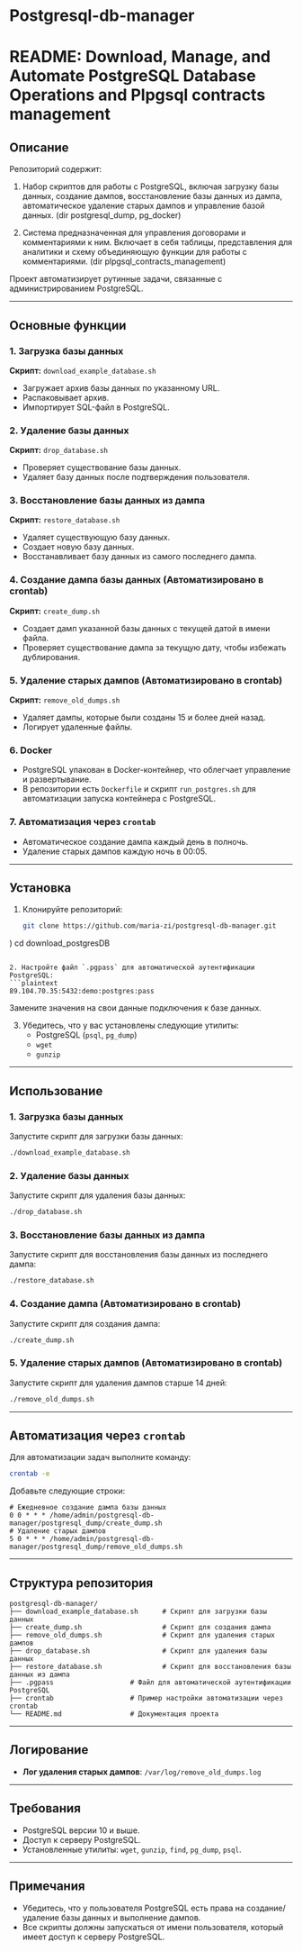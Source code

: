 # Postgresql-db-manager
# README: Download, Manage, and Automate PostgreSQL Database Operations and Plpgsql contracts management

## Описание

Репозиторий содержит:
1. Набор скриптов для работы с PostgreSQL, включая загрузку базы данных, создание дампов, восстановление базы данных из дампа, автоматическое удаление старых дампов и управление базой данных. (dir postgresql_dump, pg_docker)
   
2. Система предназначенная для управления договорами и комментариями к ним. Включает в себя таблицы, представления для аналитики и схему объединяющую функции для работы с комментариями. (dir plpgsql_contracts_management)

Проект автоматизирует рутинные задачи, связанные с администрированием PostgreSQL.

---

## Основные функции

### 1. **Загрузка базы данных**
**Скрипт:** `download_example_database.sh`
- Загружает архив базы данных по указанному URL.
- Распаковывает архив.
- Импортирует SQL-файл в PostgreSQL.


### 2. **Удаление базы данных**
**Скрипт:** `drop_database.sh`
- Проверяет существование базы данных.
- Удаляет базу данных после подтверждения пользователя.

### 3. **Восстановление базы данных из дампа**
**Скрипт:** `restore_database.sh`
- Удаляет существующую базу данных.
- Создает новую базу данных.
- Восстанавливает базу данных из самого последнего дампа.

### 4. **Создание дампа базы данных (Автоматизировано в crontab)**
**Скрипт:** `create_dump.sh`
- Создает дамп указанной базы данных с текущей датой в имени файла.
- Проверяет существование дампа за текущую дату, чтобы избежать дублирования.

### 5. **Удаление старых дампов (Автоматизировано в crontab)**
**Скрипт:** `remove_old_dumps.sh`
- Удаляет дампы, которые были созданы 15 и более дней назад.
- Логирует удаленные файлы.

### 6. **Docker**
- PostgreSQL упакован в Docker-контейнер, что облегчает управление и развертывание.
- В репозитории есть `Dockerfile` и скрипт `run_postgres.sh` для автоматизации запуска контейнера с PostgreSQL.

### 7. **Автоматизация через `crontab`**
- Автоматическое создание дампа каждый день в полночь.
- Удаление старых дампов каждую ночь в 00:05.

---

## Установка

1. Клонируйте репозиторий:
   ```bash
   git clone https://github.com/maria-zi/postgresql-db-manager.git
)
   cd download_postgresDB
   ```

2. Настройте файл `.pgpass` для автоматической аутентификации PostgreSQL:
   ```plaintext
   89.104.70.35:5432:demo:postgres:pass
   ```
   Замените значения на свои данные подключения к базе данных.

3. Убедитесь, что у вас установлены следующие утилиты:
   - PostgreSQL (`psql`, `pg_dump`)
   - `wget`
   - `gunzip`

---

## Использование

### 1. **Загрузка базы данных**
Запустите скрипт для загрузки базы данных:
```bash
./download_example_database.sh
```


### 2. **Удаление базы данных**
Запустите скрипт для удаления базы данных:
```bash
./drop_database.sh
```

### 3. **Восстановление базы данных из дампа**
Запустите скрипт для восстановления базы данных из последнего дампа:
```bash
./restore_database.sh
```

### 4. **Создание дампа (Автоматизировано в crontab)**
Запустите скрипт для создания дампа:
```bash
./create_dump.sh
```

### 5. **Удаление старых дампов (Автоматизировано в crontab)**
Запустите скрипт для удаления дампов старше 14 дней:
```bash
./remove_old_dumps.sh
```


---

## Автоматизация через `crontab`

Для автоматизации задач выполните команду:
```bash
crontab -e
```

Добавьте следующие строки:
```plaintext
# Ежедневное создание дампа базы данных
0 0 * * * /home/admin/postgresql-db-manager/postgresql_dump/create_dump.sh
# Удаление старых дампов
5 0 * * * /home/admin/postgresql-db-manager/postgresql_dump/remove_old_dumps.sh 
```

---

## Структура репозитория

```plaintext
postgresql-db-manager/  
├── download_example_database.sh      # Скрипт для загрузки базы данных  
├── create_dump.sh                    # Скрипт для создания дампа  
├── remove_old_dumps.sh               # Скрипт для удаления старых дампов  
├── drop_database.sh                  # Скрипт для удаления базы данных 
├── restore_database.sh               # Скрипт для восстановления базы данных из дампа  
├── .pgpass                   # Файл для автоматической аутентификации PostgreSQL  
├── crontab                   # Пример настройки автоматизации через crontab  
└── README.md                 # Документация проекта  
```

---

## Логирование

- **Лог удаления старых дампов**: `/var/log/remove_old_dumps.log`

---

## Требования

- PostgreSQL версии 10 и выше.
- Доступ к серверу PostgreSQL.
- Установленные утилиты: `wget`, `gunzip`, `find`, `pg_dump`, `psql`.

---

## Примечания

- Убедитесь, что у пользователя PostgreSQL есть права на создание/удаление базы данных и выполнение дампов.
- Все скрипты должны запускаться от имени пользователя, который имеет доступ к серверу PostgreSQL.


